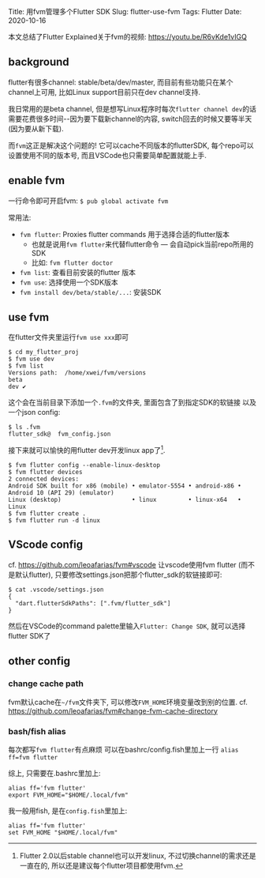 Title: 用fvm管理多个Flutter SDK
Slug: flutter-use-fvm
Tags: Flutter
Date: 2020-10-16

本文总结了Flutter Explained关于fvm的视频: <https://youtu.be/R6vKde1vIGQ>

## background

flutter有很多channel: stable/beta/dev/master, 而目前有些功能只在某个channel上可用, 比如Linux support目前只在dev channel支持.

我日常用的是beta channel, 但是想写Linux程序时每次`flutter channel dev`的话 需要花费很多时间--因为要下载新channel的内容, switch回去的时候又要等半天(因为要从新下载).

而`fvm`这正是解决这个问题的! 它可以cache不同版本的flutterSDK, 每个repo可以设置使用不同的版本号, 而且VSCode也只需要简单配置就能上手.

## enable fvm

一行命令即可开启fvm:
`$ pub global activate fvm`

常用法:

- `fvm flutter`: Proxies flutter commands 用于选择合适的flutter版本
  - 也就是说用`fvm flutter`来代替flutter命令 — 会自动pick当前repo所用的SDK
  - 比如: `fvm flutter doctor`
- `fvm list`: 查看目前安装的flutter 版本
- `fvm use`: 选择使用一个SDK版本
- `fvm install dev/beta/stable/...`: 安装SDK

## use fvm

在flutter文件夹里运行`fvm use xxx`即可

    $ cd my_flutter_proj
    $ fvm use dev
    $ fvm list
    Versions path:  /home/xwei/fvm/versions
    beta
    dev ✔

这个会在当前目录下添加一个`.fvm`的文件夹, 里面包含了到指定SDK的软链接 以及一个json config:

    $ ls .fvm
    flutter_sdk@  fvm_config.json

接下来就可以愉快的用flutter dev开发linux app了[^1].

    $ fvm flutter config --enable-linux-desktop
    $ fvm flutter devices
    2 connected devices:
    Android SDK built for x86 (mobile) • emulator-5554 • android-x86 • Android 10 (API 29) (emulator)
    Linux (desktop)                    • linux         • linux-x64   • Linux
    $ fvm flutter create .
    $ fvm flutter run -d linux

[^1]: Flutter 2.0以后stable channel也可以开发linux, 不过切换channel的需求还是一直在的, 所以还是建议每个flutter项目都使用fvm.

## VScode config

cf. <https://github.com/leoafarias/fvm#vscode>
让vscode使用fvm flutter (而不是默认flutter), 只要修改settings.json把那个flutter_sdk的软链接即可:

    $ cat .vscode/settings.json 
    {
      "dart.flutterSdkPaths": [".fvm/flutter_sdk"]
    }

然后在VSCode的command palette里输入`Flutter: Change SDK`, 就可以选择flutter SDK了

## other config

### change cache path

fvm默认cache在`~/fvm`文件夹下, 可以修改`FVM_HOME`环境变量改到别的位置.
cf. <https://github.com/leoafarias/fvm#change-fvm-cache-directory>

### bash/fish alias

每次都写`fvm flutter`有点麻烦 可以在bashrc/config.fish里加上一行 `alias ff=fvm flutter`

综上, 只需要在.bashrc里加上:

    alias ff='fvm flutter'
    export FVM_HOME="$HOME/.local/fvm"

我一般用fish, 是在`config.fish`里加上:

    alias ff='fvm flutter'
    set FVM_HOME "$HOME/.local/fvm"
